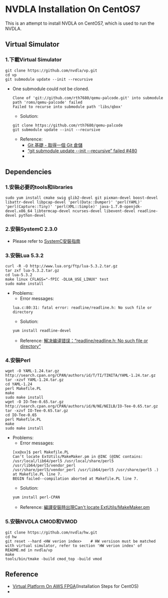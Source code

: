 # NVDLA Installation On CentOS7
This is an attempt to install NVDLA on CentOS7, which is used to run the NVDLA. 
## Virtual Simulator
### 1.下載Virtual Simulator
```
git clone https://github.com/nvdla/vp.git
cd vp
git submodule update --init --recursive
```
* One submodule could not be cloned.
  ```
  Clone of 'git://github.com/rth7680/qemu-palcode.git' into submodule path 'roms/qemu-palcode' failed
  Failed to recurse into submodule path 'libs/qbox'
  ```
  * Solution: 
  ```
  git clone https://github.com/rth7680/qemu-palcode
  git submodule update --init --recursive
  ```
  * Reference:
    * [Git 基礎 - 取得一個 Git 倉儲](https://git-scm.com/book/zh-tw/v2/Git-%E5%9F%BA%E7%A4%8E-%E5%8F%96%E5%BE%97%E4%B8%80%E5%80%8B-Git-%E5%80%89%E5%84%B2)
    * [“git submodule update --init --recursive” failed #480](https://github.com/riscv-collab/riscv-gnu-toolchain/issues/480)
    * 

## Dependencies
### 1.安裝必要的tools和libraries
```
sudo yum install cmake swig glib2-devel git pixman-devel boost-devel libattr-devel libpcap-devel 'perl(Data::Dumper)' 'perl(YAML)' 'perl(Capture::Tiny)' 'perl(XML::Simple)' java-1.7.0-openjdk-devel.x86_64 libtermcap-devel ncurses-devel libevent-devel readline-devel python-devel
```
### 2.安裝SystemC 2.3.0
* Please refer to [SystemC安裝指南](https://github.com/Roy-Tsai-myaccount/Tutorials/blob/main/%E3%80%90Installation%E3%80%91SystemC.md)
### 3.安裝Lua 5.3.2
```
curl -R -O http://www.lua.org/ftp/lua-5.3.2.tar.gz
tar zxf lua-5.3.2.tar.gz
cd lua-5.3.2
make linux CFLAGS="-fPIC -DLUA_USE_LINUX" test
sudo make install
```
* Problems:
  * Error messages:  
  ```
  lua.c:80:31: fatal error: readline/readline.h: No such file or directory
  ```
  * Solution:
  ```
  yum install readline-devel
  ```
  * Reference: [解决编译错误：“readline/readline.h: No such file or directory”](https://nanxiao.me/readline-readline-h-no-such-file-or-directory/)
  
### 4.安裝Perl
```
wget -O YAML-1.24.tar.gz http://search.cpan.org/CPAN/authors/id/T/TI/TINITA/YAML-1.24.tar.gz
tar -xzvf YAML-1.24.tar.gz
cd YAML-1.24
perl Makefile.PL
make
sudo make install
wget -O IO-Tee-0.65.tar.gz http://search.cpan.org/CPAN/authors/id/N/NE/NEILB/IO-Tee-0.65.tar.gz
tar -xzvf IO-Tee-0.65.tar.gz
cd IO-Tee-0.65
perl Makefile.PL
make
sudo make install
```
* Problems:
  * Error messages:
  ```
  [xx@xx]$ perl Makefile.PL
  Can't locate ExtUtils/MakeMaker.pm in @INC (@INC contains: /usr/local/lib64/perl5 /usr/local/share/perl5  /usr/lib64/perl5/vendor_perl 
  /usr/share/perl5/vendor_perl /usr/lib64/perl5 /usr/share/perl5 .) at Makefile.PL line 7.
  BEGIN failed--compilation aborted at Makefile.PL line 7.
  ```
  * Solution: 
  ```
  yum install perl-CPAN
  ```
  * Reference: [編譯安裝時出現Can't locate ExtUtils/MakeMaker.pm](https://blog.xuite.net/tailsice/twblog/204924951-%E7%B7%A8%E8%AD%AF%E5%AE%89%E8%A3%9D%E6%99%82%E5%87%BA%E7%8F%BECan't+locate+ExtUtils%2FMakeMaker.pm#)


### 5.安裝NVDLA CMOD和VMOD
```
git clone https://github.com/nvdla/hw.git
cd hw
git reset --hard <HW verion index>    # HW versison must be matched with virtual simulator, refer to section 'HW verion index' of README.md in nvdla/vp
make
tools/bin/tmake -build cmod_top -build vmod
```

## Reference 
* [Virtual Platform On AWS FPGA](http://nvdla.org/vp_fpga.html)(Installation Steps for CentOS)
* 











